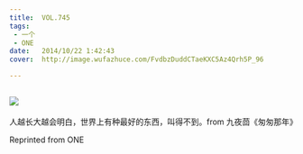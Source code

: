 ```yaml
---
title:	VOL.745
tags:
 - 一个
 - ONE
date:	2014/10/22 1:42:43
cover:	http://image.wufazhuce.com/FvdbzDuddCTaeKXC5Az4Qrh5P_96

---
```

![](http://image.wufazhuce.com/FvdbzDuddCTaeKXC5Az4Qrh5P_96)
---

人越长大越会明白，世界上有种最好的东西，叫得不到。from 九夜茴《匆匆那年》
 
Reprinted from ONE
